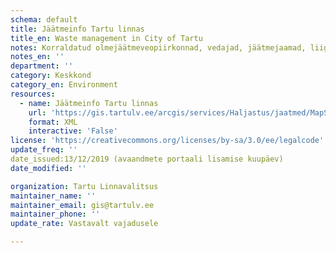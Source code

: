 ```yaml
---
schema: default
title: Jäätmeinfo Tartu linnas
title_en: Waste management in City of Tartu
notes: Korraldatud olmejäätmeveopiirkonnad, vedajad, jäätmejaamad, liigiti kogutavate jäätmete konteinerite asukohad ja haldajad 
notes_en: ''
department: ''
category: Keskkond
category_en: Environment
resources:
  - name: Jäätmeinfo Tartu linnas 
    url: 'https://gis.tartulv.ee/arcgis/services/Haljastus/jaatmed/MapServer?wsdl'
    format: XML
    interactive: 'False'
license: 'https://creativecommons.org/licenses/by-sa/3.0/ee/legalcode'  
update_freq: ''
date_issued:13/12/2019 (avaandmete portaali lisamise kuupäev)
date_modified: ''

organization: Tartu Linnavalitsus
maintainer_name: ''
maintainer_email: gis@tartulv.ee
maintainer_phone: ''
update_rate: Vastavalt vajadusele

---
```

